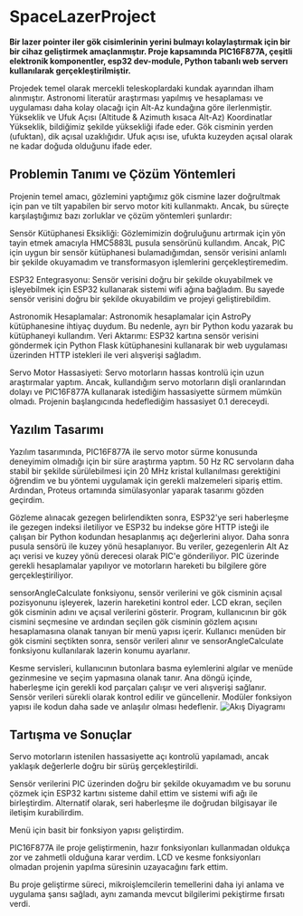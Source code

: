 # SpaceLazerProject
**Bir lazer pointer iler gök cisimlerinin yerini bulmayı kolaylaştırmak için bir bir  cihaz geliştirmek amaçlanmıştır. Proje kapsamında PIC16F877A, çeşitli  elektronik komponentler, esp32 dev-module, Python tabanlı web serverı kullanılarak gerçekleştirilmiştir.**


Projedek temel olarak mercekli teleskoplardaki kundak ayarından ilham  alınmıştır. Astronomi literatür araştırması yapılmış ve hesaplaması ve  uygulaması daha kolay olacağı için Alt-Az kundağına göre ilerlenmiştir. Yükseklik ve Ufuk Açısı (Altitude & Azimuth kısaca Alt-Az) Koordinatlar Yükseklik, bildiğimiz şekilde yüksekliği ifade eder. Gök cisminin yerden  (ufuktan), dik açısal uzaklığıdır. Ufuk açısı ise, ufukta kuzeyden açısal olarak ne kadar doğuda olduğunu ifade eder.

## Problemin Tanımı ve Çözüm Yöntemleri

Projenin temel amacı, gözlemini yaptığımız gök cismine lazer doğrultmak için pan ve tilt yapabilen bir servo motor kiti kullanmaktı. Ancak, bu süreçte karşılaştığımız bazı zorluklar ve çözüm yöntemleri şunlardır:

Sensör Kütüphanesi Eksikliği: Gözlemimizin doğruluğunu artırmak için yön tayin etmek amacıyla HMC5883L pusula sensörünü kullandım. Ancak, PIC için uygun bir sensör kütüphanesi bulamadığımdan, sensör verisini anlamlı bir şekilde okuyamadım ve transformasyon işlemlerini gerçekleştiremedim.

ESP32 Entegrasyonu: Sensör verisini doğru bir şekilde okuyabilmek ve işleyebilmek için ESP32 kullanarak sistemi wifi ağına bağladım. Bu sayede sensör verisini doğru bir şekilde okuyabildim ve projeyi geliştirebildim.

Astronomik Hesaplamalar: Astronomik hesaplamalar için AstroPy kütüphanesine ihtiyaç duydum. Bu nedenle, ayrı bir Python kodu yazarak bu kütüphaneyi kullandım.
Veri Aktarımı: ESP32 kartına sensör verisini göndermek için Python Flask kütüphanesini kullanarak bir web uygulaması üzerinden HTTP istekleri ile veri alışverişi sağladım.

Servo Motor Hassasiyeti: Servo motorların hassas kontrolü için uzun araştırmalar yaptım. Ancak, kullandığım servo motorların dişli oranlarından dolayı ve PIC16F877A kullanarak istediğim hassasiyette sürmem mümkün olmadı. Projenin başlangıcında hedeflediğim hassasiyet 0.1 dereceydi.

## Yazılım Tasarımı

Yazılım tasarımında, PIC16F877A ile servo motor sürme konusunda deneyimim olmadığı için bir süre araştırma yaptım. 50 Hz RC servoların daha stabil bir şekilde sürülebilmesi için 20 MHz kristal kullanılması gerektiğini öğrendim ve bu yöntemi uygulamak için gerekli malzemeleri sipariş ettim. Ardından, Proteus ortamında simülasyonlar yaparak tasarımı gözden geçirdim.

Gözleme alınacak gezegen belirlendikten sonra, ESP32'ye seri haberleşme ile gezegen indeksi iletiliyor ve ESP32 bu indekse göre HTTP isteği ile çalışan bir Python kodundan hesaplanmış açı değerlerini alıyor. Daha sonra pusula sensörü ile kuzey yönü hesaplanıyor. Bu veriler, gezegenlerin Alt Az açı verisi ve kuzey yönü derecesi olarak PIC'e gönderiliyor. PIC üzerinde gerekli hesaplamalar yapılıyor ve motorların hareketi bu bilgilere göre gerçekleştiriliyor.

sensorAngleCalculate fonksiyonu, sensör verilerini ve gök cisminin açısal pozisyonunu işleyerek, lazerin hareketini kontrol eder. LCD ekran, seçilen gök cisminin adını ve açısal verilerini gösterir. Program, kullanıcının bir gök cismini seçmesine ve ardından seçilen gök cisminin gözlem açısını hesaplamasına olanak tanıyan bir menü yapısı içerir. Kullanıcı menüden bir gök cismini seçtikten sonra, sensör verileri alınır ve sensorAngleCalculate fonksiyonu kullanılarak lazerin konumu ayarlanır.

Kesme servisleri, kullanıcının butonlara basma eylemlerini algılar ve menüde gezinmesine ve seçim yapmasına olanak tanır. Ana döngü içinde, haberleşme için gerekli kod parçaları çalışır ve veri alışverişi sağlanır. Sensör verileri sürekli olarak kontrol edilir ve güncellenir. Modüler fonksiyon yapısı ile kodun daha sade ve anlaşılır olması hedeflenir.
![Akış Diyagramı]((https://github.com/enesbirlik/SpaceLazerProject/blob/main/ak%C4%B1isdiyagrami_v2.png))
## Tartışma ve Sonuçlar

Servo motorların istenilen hassasiyette açı kontrolü yapılamadı, ancak yaklaşık değerlerle doğru bir sürüş gerçekleştirildi.

Sensör verilerini PIC üzerinden doğru bir şekilde okuyamadım ve bu sorunu çözmek için ESP32 kartını sisteme dahil ettim ve sistemi wifi ağı ile birleştirdim. Alternatif olarak, seri haberleşme ile doğrudan bilgisayar ile iletişim kurabilirdim.

Menü için basit bir fonksiyon yapısı geliştirdim.

PIC16F877A ile proje geliştirmenin, hazır fonksiyonları kullanmadan oldukça zor ve zahmetli olduğuna karar verdim. LCD ve kesme fonksiyonları olmadan projenin yapılma süresinin uzayacağını fark ettim.

Bu proje geliştirme süreci, mikroişlemcilerin temellerini daha iyi anlama ve uygulama şansı sağladı, aynı zamanda mevcut bilgilerimi pekiştirme fırsatı verdi.
